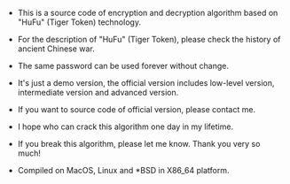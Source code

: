 * This is a source code of encryption and decryption algorithm based on "HuFu" (Tiger Token) technology.
* For the description of "HuFu" (Tiger Token), please check the history of ancient Chinese war.
* The same password can be used forever without change.

* It's just a demo version, the official version includes low-level version, intermediate version and advanced version.
* If you want to source code of official version, please contact me.
* I hope who can crack this algorithm one day in my lifetime.
* If you break this algorithm, please let me know. Thank you very so much!

* Compiled on MacOS, Linux and *BSD in X86_64 platform.